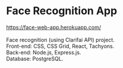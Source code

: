 # Face Recognition App
https://face-web-app.herokuapp.com/ </br> </br>
Face recognition (using Clarifai API) project. </br> 
Front-end: CSS, CSS Grid, React, Tachyons. </br>
Back-end: Node.js, Express.js. </br>
Database: PostgreSQL.
